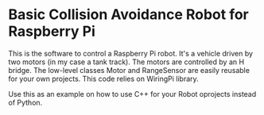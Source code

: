 # Basic Collision Avoidance Robot for Raspberry Pi

This is the software to control a Raspberry Pi robot.
It's a vehicle driven by two motors (in my case a tank track). The motors are controlled by an H bridge.
The low-level classes Motor and RangeSensor are easily reusable for your own projects.
This code relies on WiringPi library.

Use this as an example on how to use C++ for your Robot oprojects instead of Python.
